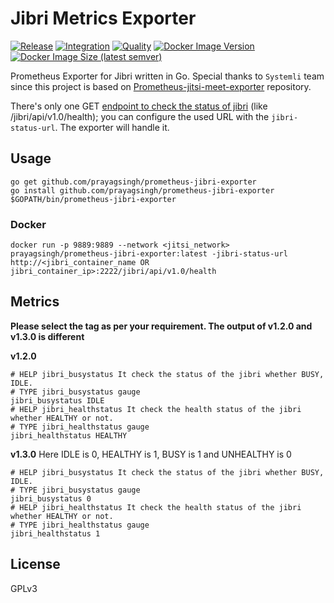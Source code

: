 # Jibri Metrics Exporter

[![Release](https://img.shields.io/github/v/release/prayagsingh/prometheus-jibri-exporter?color=dark-green)](https://github.com/prayagsingh/prometheus-jibri-exporter/releases/)
[![Integration](https://github.com/prayagsingh/prometheus-jibri-exporter/workflows/Integration/badge.svg?branch=main)](https://github.com/prayagsingh/prometheus-jibri-exporter/workflows/Integration/badge.svg?branch=main) [![Quality](https://github.com/prayagsingh/prometheus-jibri-exporter/workflows/Quality/badge.svg?branch=main)](https://github.com/prayagsingh/prometheus-jibri-exporter/workflows/Quality/badge.svg?branch=main) [![Docker Image Version](https://img.shields.io/docker/v/prayagsingh/prometheus-jibri-exporter/latest)](https://hub.docker.com/r/prayagsingh/prometheus-jibri-exporter) [![Docker Image Size (latest semver)](https://img.shields.io/docker/image-size/prayagsingh/prometheus-jibri-exporter)](https://hub.docker.com/r/prayagsingh/prometheus-jibri-exporter)

Prometheus Exporter for Jibri written in Go. Special thanks to `Systemli` team since this project is based on [Prometheus-jitsi-meet-exporter](https://github.com/systemli/prometheus-jitsi-meet-exporter) repository.

There's only one GET [endpoint to check the status of jibri](https://github.com/jitsi/jibri/blob/master/doc/http_api.md#url) (like /jibri/api/v1.0/health); you can configure the used URL with the `jibri-status-url`.
The exporter will handle it.

## Usage

```
go get github.com/prayagsingh/prometheus-jibri-exporter
go install github.com/prayagsingh/prometheus-jibri-exporter
$GOPATH/bin/prometheus-jibri-exporter
```

### Docker

```
docker run -p 9889:9889 --network <jitsi_network> prayagsingh/prometheus-jibri-exporter:latest -jibri-status-url http://<jibri_container_name OR jibri_container_ip>:2222/jibri/api/v1.0/health
```

## Metrics

**Please select the tag as per your requirement. The output of v1.2.0 and v1.3.0 is different**

**v1.2.0**

```
# HELP jibri_busystatus It check the status of the jibri whether BUSY, IDLE.
# TYPE jibri_busystatus gauge
jibri_busystatus IDLE
# HELP jibri_healthstatus It check the health status of the jibri whether HEALTHY or not.
# TYPE jibri_healthstatus gauge
jibri_healthstatus HEALTHY
```

**v1.3.0** Here IDLE is 0, HEALTHY is 1, BUSY is 1 and UNHEALTHY is 0

```
# HELP jibri_busystatus It check the status of the jibri whether BUSY, IDLE.
# TYPE jibri_busystatus gauge
jibri_busystatus 0
# HELP jibri_healthstatus It check the health status of the jibri whether HEALTHY or not.
# TYPE jibri_healthstatus gauge
jibri_healthstatus 1
```


## License

GPLv3
